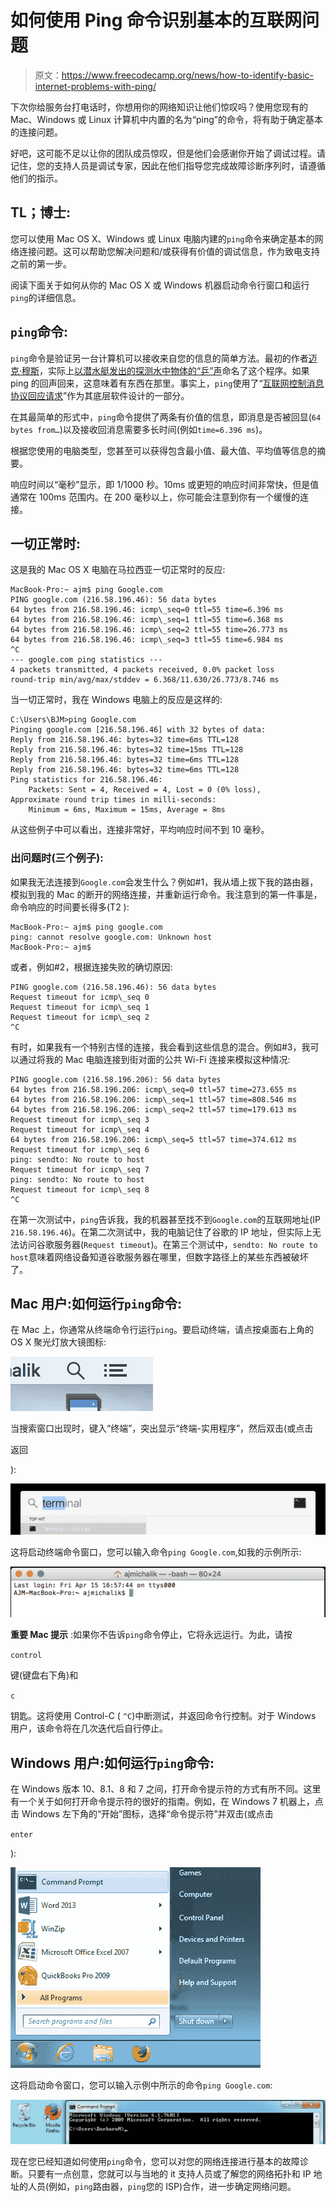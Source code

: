 # 如何使用 Ping 命令识别基本的互联网问题

> 原文：<https://www.freecodecamp.org/news/how-to-identify-basic-internet-problems-with-ping/>

下次你给服务台打电话时，你想用你的网络知识让他们惊叹吗？使用您现有的 Mac、Windows 或 Linux 计算机中内置的名为“ping”的命令，将有助于确定基本的连接问题。

好吧，这可能不足以让你的团队成员惊叹，但是他们会感谢你开始了调试过程。请记住，您的支持人员是调试专家，因此在他们指导您完成故障诊断序列时，请遵循他们的指示。

## **TL；博士:**

您可以使用 Mac OS X、Windows 或 Linux 电脑内建的`ping`命令来确定基本的网络连接问题。这可以帮助您解决问题和/或获得有价值的调试信息，作为致电支持之前的第一步。

阅读下面关于如何从你的 Mac OS X 或 Windows 机器启动命令行窗口和运行`ping`的详细信息。

## **`ping`命令:**

`ping`命令是验证另一台计算机可以接收来自您的信息的简单方法。最初的作者[迈克·穆斯](https://en.wikipedia.org/wiki/Mike_Muuss)，实际上[以潜水艇发出的探测水中物体的“乒”声](https://en.wikipedia.org/wiki/Ping_%28networking_utility%29#History)命名了这个程序。如果 ping 的回声回来，这意味着有东西在那里。事实上，`ping`使用了“[互联网控制消息协议回应请求](https://en.wikipedia.org/wiki/Internet_Control_Message_Protocol)”作为其底层软件设计的一部分。

在其最简单的形式中，`ping`命令提供了两条有价值的信息，即消息是否被回显(`64 bytes from…`)以及接收回消息需要多长时间(例如`time=6.396 ms`)。

根据您使用的电脑类型，您甚至可以获得包含最小值、最大值、平均值等信息的摘要。

响应时间以“毫秒”显示，即 1/1000 秒。10ms 或更短的响应时间非常快，但是值通常在 100ms 范围内。在 200 毫秒以上，你可能会注意到你有一个缓慢的连接。

## **一切正常时:**

这是我的 Mac OS X 电脑在马拉西亚一切正常时的反应:

```
MacBook-Pro:~ ajm$ ping Google.com
PING google.com (216.58.196.46): 56 data bytes
64 bytes from 216.58.196.46: icmp\_seq=0 ttl=55 time=6.396 ms
64 bytes from 216.58.196.46: icmp\_seq=1 ttl=55 time=6.368 ms
64 bytes from 216.58.196.46: icmp\_seq=2 ttl=55 time=26.773 ms
64 bytes from 216.58.196.46: icmp\_seq=3 ttl=55 time=6.984 ms
^C
--- google.com ping statistics ---
4 packets transmitted, 4 packets received, 0.0% packet loss
round-trip min/avg/max/stddev = 6.368/11.630/26.773/8.746 ms
```

当一切正常时，我在 Windows 电脑上的反应是这样的:

```
C:\Users\BJM>ping Google.com
Pinging google.com [216.58.196.46] with 32 bytes of data:
Reply from 216.58.196.46: bytes=32 time=6ms TTL=128
Reply from 216.58.196.46: bytes=32 time=15ms TTL=128
Reply from 216.58.196.46: bytes=32 time=6ms TTL=128
Reply from 216.58.196.46: bytes=32 time=6ms TTL=128
Ping statistics for 216.58.196.46:
    Packets: Sent = 4, Received = 4, Lost = 0 (0% loss),
Approximate round trip times in milli-seconds:
    Minimum = 6ms, Maximum = 15ms, Average = 8ms
```

从这些例子中可以看出，连接非常好，平均响应时间不到 10 毫秒。

### **出问题时(三个例子):**

如果我无法连接到`Google.com`会发生什么？例如#1，我从墙上拔下我的路由器，模拟到我的 Mac 的断开的网络连接，并重新运行命令。我注意到的第一件事是，命令响应的时间要长得多(T2 ):

```
MacBook-Pro:~ ajm$ ping google.com
ping: cannot resolve google.com: Unknown host
MacBook-Pro:~ ajm$
```

或者，例如#2，根据连接失败的确切原因:

```
PING google.com (216.58.196.46): 56 data bytes
Request timeout for icmp\_seq 0
Request timeout for icmp\_seq 1
Request timeout for icmp\_seq 2
^C
```

有时，如果我有一个特别古怪的连接，我会看到这些信息的混合。例如#3，我可以通过将我的 Mac 电脑连接到街对面的公共 Wi-Fi 连接来模拟这种情况:

```
PING google.com (216.58.196.206): 56 data bytes
64 bytes from 216.58.196.206: icmp\_seq=0 ttl=57 time=273.655 ms
64 bytes from 216.58.196.206: icmp\_seq=1 ttl=57 time=808.546 ms
64 bytes from 216.58.196.206: icmp\_seq=2 ttl=57 time=179.613 ms
Request timeout for icmp\_seq 3
Request timeout for icmp\_seq 4
64 bytes from 216.58.196.206: icmp\_seq=5 ttl=57 time=374.612 ms
Request timeout for icmp\_seq 6
ping: sendto: No route to host
Request timeout for icmp\_seq 7
ping: sendto: No route to host
Request timeout for icmp\_seq 8
^C
```

在第一次测试中，`ping`告诉我，我的机器甚至找不到`Google.com`的互联网地址(IP `216.58.196.46`)。在第二次测试中，我的电脑记住了谷歌的 IP 地址，但实际上无法访问谷歌服务器(`Request timeout`)。在第三个测试中，`sendto: No route to host`意味着网络设备知道谷歌服务器在哪里，但数字路径上的某些东西被破坏了。

## **Mac 用户:如何运行`ping`命令:**

在 Mac 上，你通常从终端命令行运行`ping`。要启动终端，请点按桌面右上角的 OS X 聚光灯放大镜图标:

![Mac Spotlight](img/504c95be83997100eaaa727005f8b4f6.png)

当搜索窗口出现时，键入“终端”，突出显示“终端-实用程序”，然后双击(或点击

返回

):

![Mac Terminal Launch](img/775c38ce249e7501d3bceb546be3ff88.png)

这将启动终端命令窗口，您可以输入命令`ping Google.com`,如我的示例所示:

![Mac Command Line](img/12f2a645660f123e7fc046b2ddb1518d.png)

****重要 Mac 提示**** :如果你不告诉`ping`命令停止，它将永远运行。为此，请按

`control`

键(键盘右下角)和

`c`

钥匙。这将使用 Control-C ( `^C`)中断测试，并返回命令行控制。对于 Windows 用户，该命令将在几次迭代后自行停止。

## **Windows 用户:如何运行`ping`命令:**

在 Windows 版本 10、8.1、8 和 7 之间，打开命令提示符的方式有所不同。这里有一个关于如何打开命令提示符的很好的指南。例如，在 Windows 7 机器上，点击 Windows 左下角的“开始”图标，选择“命令提示符”并双击(或点击

`enter`

):

![Win Terminal Launch](img/f38ba21205fc686c95d674f7eab3aaca.png)

这将启动命令窗口，您可以输入示例中所示的命令`ping Google.com`:

![Win Command Line](img/bc90e042a127a1c84cde91e1aecc8b21.png)

现在您已经知道如何使用`ping`命令，您可以对您的网络连接进行基本的故障诊断。只要有一点创意，您就可以与当地的 it 支持人员或了解您的网络拓扑和 IP 地址的人员(例如，`ping`路由器，`ping`您的 ISP)合作，进一步确定网络问题。